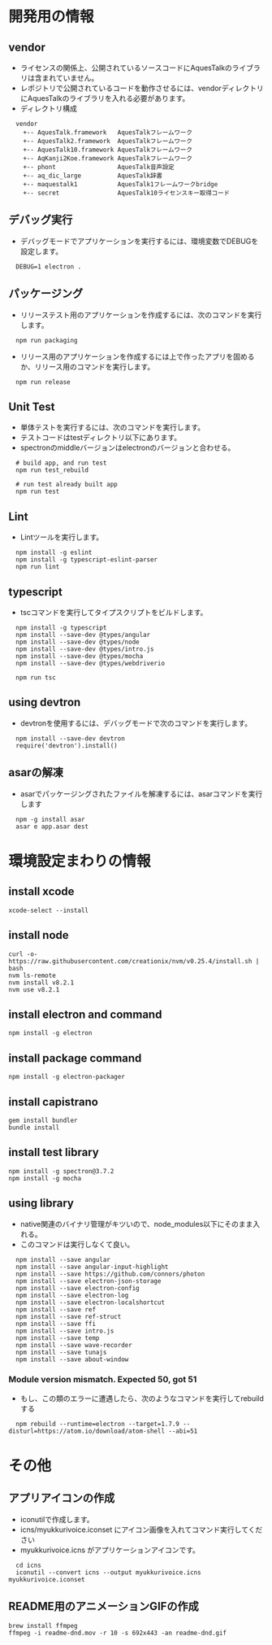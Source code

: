 # 開発用の情報
## vendor
* ライセンスの関係上、公開されているソースコードにAquesTalkのライブラリは含まれていません。
* レポジトリで公開されているコードを動作させるには、vendorディレクトリにAquesTalkのライブラリを入れる必要があります。
* ディレクトリ構成

```
  vendor
    +-- AquesTalk.framework   AquesTalkフレームワーク
    +-- AquesTalk2.framework  AquesTalkフレームワーク
    +-- AquesTalk10.framework AquesTalkフレームワーク
    +-- AqKanji2Koe.framework AquesTalkフレームワーク
    +-- phont                 AquesTalk音声設定
    +-- aq_dic_large          AquesTalk辞書
    +-- maquestalk1           AquesTalk1フレームワークbridge
    +-- secret                AquesTalk10ライセンスキー取得コード
```

## デバッグ実行
* デバッグモードでアプリケーションを実行するには、環境変数でDEBUGを設定します。

```
  DEBUG=1 electron .
```

## パッケージング
* リリーステスト用のアプリケーションを作成するには、次のコマンドを実行します。

```
  npm run packaging
```

* リリース用のアプリケーションを作成するには上で作ったアプリを固めるか、リリース用のコマンドを実行します。

```
  npm run release
```

## Unit Test
* 単体テストを実行するには、次のコマンドを実行します。
* テストコードはtestディレクトリ以下にあります。
* spectronのmiddleバージョンはelectronのバージョンと合わせる。

```
  # build app, and run test
  npm run test_rebuild
  
  # run test already built app
  npm run test
```

## Lint
* Lintツールを実行します。

```
  npm install -g eslint
  npm install -g typescript-eslint-parser
  npm run lint
```

## typescript
* tscコマンドを実行してタイプスクリプトをビルドします。

```
  npm install -g typescript
  npm install --save-dev @types/angular
  npm install --save-dev @types/node
  npm install --save-dev @types/intro.js
  npm install --save-dev @types/mocha
  npm install --save-dev @types/webdriverio

  npm run tsc
```

## using devtron
* devtronを使用するには、デバッグモードで次のコマンドを実行します。

```
  npm install --save-dev devtron
  require('devtron').install()
```

## asarの解凍
* asarでパッケージングされたファイルを解凍するには、asarコマンドを実行します

```
  npm -g install asar
  asar e app.asar dest
```

# 環境設定まわりの情報
## install xcode
    xcode-select --install

## install node
    curl -o- https://raw.githubusercontent.com/creationix/nvm/v0.25.4/install.sh | bash
    nvm ls-remote
    nvm install v8.2.1
    nvm use v8.2.1

## install electron and command
    npm install -g electron

## install package command
    npm install -g electron-packager

## install capistrano
    gem install bundler
    bundle install

## install test library
    npm install -g spectron@3.7.2
    npm install -g mocha

## using library
* native関連のバイナリ管理がキツいので、node_modules以下にそのまま入れる。
* このコマンドは実行しなくて良い。

```
  npm install --save angular
  npm install --save angular-input-highlight
  npm install --save https://github.com/connors/photon
  npm install --save electron-json-storage
  npm install --save electron-config
  npm install --save electron-log
  npm install --save electron-localshortcut
  npm install --save ref
  npm install --save ref-struct
  npm install --save ffi
  npm install --save intro.js
  npm install --save temp
  npm install --save wave-recorder
  npm install --save tunajs
  npm install --save about-window
```

### Module version mismatch. Expected 50, got 51
* もし、この類のエラーに遭遇したら、次のようなコマンドを実行してrebuildする

```
  npm rebuild --runtime=electron --target=1.7.9 --disturl=https://atom.io/download/atom-shell --abi=51
```

# その他
## アプリアイコンの作成
* iconutilで作成します。
* icns/myukkurivoice.iconset にアイコン画像を入れてコマンド実行してください
* myukkurivoice.icns がアプリケーションアイコンです。

```
  cd icns
  iconutil --convert icns --output myukkurivoice.icns myukkurivoice.iconset
```

## README用のアニメーションGIFの作成
    brew install ffmpeg
    ffmpeg -i readme-dnd.mov -r 10 -s 692x443 -an readme-dnd.gif


